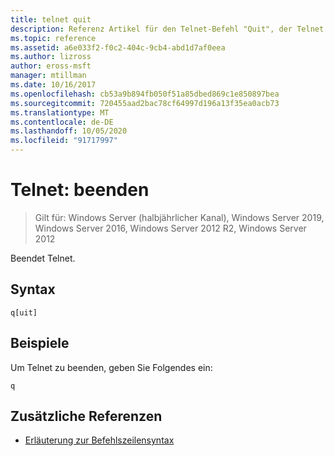 ```yaml
---
title: telnet quit
description: Referenz Artikel für den Telnet-Befehl "Quit", der Telnet beendet.
ms.topic: reference
ms.assetid: a6e033f2-f0c2-404c-9cb4-abd1d7af0eea
ms.author: lizross
author: eross-msft
manager: mtillman
ms.date: 10/16/2017
ms.openlocfilehash: cb53a9b894fb050f51a85dbed869c1e850897bea
ms.sourcegitcommit: 720455aad2bac78cf64997d196a13f35ea0acb73
ms.translationtype: MT
ms.contentlocale: de-DE
ms.lasthandoff: 10/05/2020
ms.locfileid: "91717997"
---
```

# <a name="telnet-quit"></a>Telnet: beenden

> Gilt für: Windows Server (halbjährlicher Kanal), Windows Server 2019, Windows Server 2016, Windows Server 2012 R2, Windows Server 2012

Beendet Telnet.

## <a name="syntax"></a>Syntax

```
q[uit]
```

## <a name="examples"></a>Beispiele

Um Telnet zu beenden, geben Sie Folgendes ein:

```
q
```

## <a name="additional-references"></a>Zusätzliche Referenzen

- [Erläuterung zur Befehlszeilensyntax](command-line-syntax-key.md)

